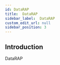 ```yaml
---
id: DataRAP
title:  DataRAP
sidebar_label:  DataRAP
custom_edit_url: null
sidebar_position: 3
---
```

## Introduction
DataRAP

